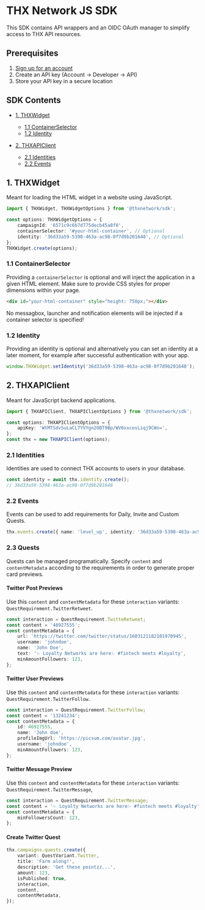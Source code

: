 # THX Network JS SDK

This SDK contains API wrappers and an OIDC OAuth manager to simplify access to THX API resources.

## Prerequisites

1. [Sign up for an account](https://dashboard.thx.network/)
2. Create an API key (Account -> Developer -> API)
3. Store your API key in a secure location

## SDK Contents

-   [1. THXWidget](#1-thxwidget)

    -   [1.1 ContainerSelector](#11-containerselector)
    -   [1.2 Identity](#12-identity)

-   [2. THXAPIClient](#2-thxapiclient)

    -   [2.1 Identities](#21-identities)
    -   [2.2 Events](#22-events)

## 1. THXWidget

Meant for loading the HTML widget in a website using JavaScript.

```typescript
import { THXWidget, THXWidgetOptions } from '@thxnetwork/sdk';

const options: THXWidgetOptions = {
    campaignId: '6571c9c6b7d775decb45a8f0',
    containerSelector: '#your-html-container', // Optional
    identity: '36d33a59-5398-463a-ac98-0f7d9b201648', // Optional
};
THXWidget.create(options);
```

### 1.1 ContainerSelector

Providing a `containerSelector` is optional and will inject the application in a given HTML element. Make sure to provide CSS styles for proper dimensions within your page.

```html
<div id="your-html-container" style="height: 750px;"></div>
```

No messagbox, launcher and notification elements will be injected if a container selector is specified!

### 1.2 Identity

Providing an identity is optional and alternatively you can set an identity at a later moment, for example after successful authentication with your app.

```typescript
window.THXWidget.setIdentity('36d33a59-5398-463a-ac98-0f7d9b201648');
```

## 2. THXAPIClient

Meant for JavaScript backend applications.

```typescript
import { THXAPIClient, THXAPIClientOptions } from '@thxnetwork/sdk';

const options: THXAPIClientOptions = {
    apiKey: 'WtMTSdvSuLaCL7YVYgn2OBT9Bp/WV6xxcosLiqj9CWo=',
};
const thx = new THXAPIClient(options);
```

### 2.1 Identities

Identities are used to connect THX accounts to users in your database.

```typescript
const identity = await thx.identity.create();
// 36d33a59-5398-463a-ac98-0f7d9b201648
```

### 2.2 Events

Events can be used to add requirements for Daily, Invite and Custom Quests.

```typescript
thx.events.create({ name: 'level_up', identity: '36d33a59-5398-463a-ac98-0f7d9b201648' });
```

### 2.3 Quests

Quests can be managed programatically. Specify `content` and `contentMetadata` according to the requirements in order to generate proper card previews.

#### Twitter Post Previews

Use this `content` and `contentMetadata` for these `interaction` variants: `QuestRequirement.TwitterRetweet`.

```typescript
const interaction = QuestRequirement.TwitteRetweet;
const content = '46927555';
const contentMetadata = {
    url: 'https://twitter.com/twitter/status/1603121182101970945',
    username: 'johndoe',
    name: 'John Doe',
    text: '✨ Loyalty Networks are here✨ #fintech meets #loyalty',
    minAmountFollowers: 123,
};
```

#### Twitter User Previews

Use this `content` and `contentMetadata` for these `interaction` variants: `QuestRequirement.TwitterFollow`.

```typescript
const interaction = QuestRequirement.TwitterFollow;
const content = '13241234';
const contentMetadata = {
    id: 46927555,
    name: 'John doe',
    profileImgUrl: 'https://picsum.com/avatar.jpg',
    username: 'johndoe',
    minAmountFollowers: 123,
};
```

#### Twitter Message Preview

Use this `content` and `contentMetadata` for these `interaction` variants: ` QuestRequirement.TwitterMessage`,

```typescript
const interaction = QuestRequirement.TwitterMessage;
const content = '✨ Loyalty Networks are here✨ #fintech meets #loyalty';
const contentMetadata = {
    minFollowersCount: 123,
};
```

#### Create Twitter Quest

```typescript
thx.campaigns.quests.create({
    variant: QuestVariant.Twitter,
    title: 'Farm along!',
    description: 'Get these pointzz...',
    amount: 123,
    isPublished: true,
    interaction,
    content,
    contentMetadata,
});
```
